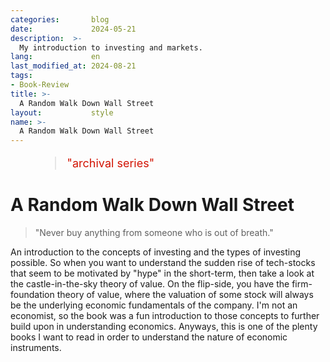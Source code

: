 ```yaml
---
categories:       blog
date:             2024-05-21
description:  >-
  My introduction to investing and markets.
lang:             en
last_modified_at: 2024-08-21
tags:
- Book-Review
title: >-
  A Random Walk Down Wall Street
layout:           style
name: >-
  A Random Walk Down Wall Street
---
```


<figure class="container-lg" style="padding: 0;">
    <blockquote class="blockquote" style="font-size: 18px; color: red;">
    <p style="color: #D21404;">"archival series"</p>
    </blockquote>
</figure>

# A Random Walk Down Wall Street

> "Never buy anything from someone who is out of breath."

An introduction to the concepts of investing and the types of investing possible. So when you want to understand the sudden rise of tech-stocks that seem to be motivated by "hype" in the short-term, then take a look at the castle-in-the-sky theory of value. On the flip-side, you have the firm-foundation theory of value, where the valuation of some stock will always be the underlying economic fundamentals of the company. I'm not an economist, so the book was a fun introduction to those concepts to further build upon in understanding economics. Anyways, this is one of the plenty books I want to read in order to understand the nature of economic instruments.
